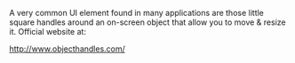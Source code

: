 A very common UI element found in many applications are those little square handles around an on-screen object that allow you to move & resize it.
Official website at:

http://www.objecthandles.com/